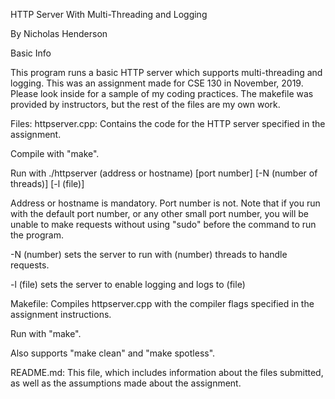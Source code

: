 HTTP Server With Multi-Threading and Logging

By Nicholas Henderson

Basic Info

This program runs a basic HTTP server which supports multi-threading and logging. This was an assignment made for CSE 130 in November, 2019. Please look inside for a sample of my coding practices. The makefile was provided by instructors, but the rest of the files are my own work.

Files:
httpserver.cpp: Contains the code for the HTTP server specified in the assignment.

Compile with "make".

Run with ./httpserver (address or hostname) [port number] [-N (number of threads)] [-l (file)]

Address or hostname is mandatory. Port number is not. Note that if you run with the default port number, or any other small port number, you will be unable to make requests without using "sudo" before the command to run the program.

-N (number) sets the server to run with (number) threads to handle requests.

-l (file) sets the server to enable logging and logs to (file)

Makefile: Compiles httpserver.cpp with the compiler flags specified in the assignment instructions.

Run with "make".

Also supports "make clean" and "make spotless".

README.md: This file, which includes information about the files submitted, as well as the assumptions made about the assignment.
